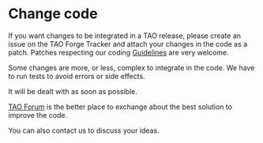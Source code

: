 <!--
parent: 'Developer Guide'
created_at: '2010-12-02 16:11:40'
updated_at: '2014-05-26 10:26:02'
authors:
    - 'Thomas Garrard'
tags:
    - 'Developer Guide'
-->

Change code
===========

If you want changes to be integrated in a TAO release, please create an issue on the TAO Forge Tracker and attach your changes in the code as a patch. Patches respecting our coding [Guidelines](../developer-guide/guidelines.md) are very welcome.<br/>

Some changes are more, or less, complex to integrate in the code. We have to run tests to avoid errors or side effects.<br/>

It will be dealt with as soon as possible.

[TAO Forum](http://forge.taotesting.com/projects/tao/boards) is the better place to exchange about the best solution to improve the code.<br/>

You can also contact us to discuss your ideas.


